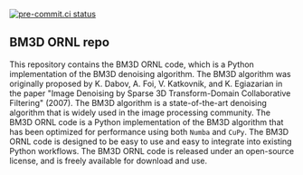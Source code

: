 [![pre-commit.ci status](https://results.pre-commit.ci/badge/github/ornlneutronimaging/bm3dornl/next.svg)](https://results.pre-commit.ci/latest/github/ornlneutronimaging/bm3dornl/next)

BM3D ORNL repo
--------------
This repository contains the BM3D ORNL code, which is a Python implementation of the BM3D denoising algorithm. The BM3D algorithm was originally proposed by K. Dabov, A. Foi, V. Katkovnik, and K. Egiazarian in the paper "Image Denoising by Sparse 3D Transform-Domain Collaborative Filtering" (2007).
The BM3D algorithm is a state-of-the-art denoising algorithm that is widely used in the image processing community.
The BM3D ORNL code is a Python implementation of the BM3D algorithm that has been optimized for performance using both `Numba` and `CuPy`.
The BM3D ORNL code is designed to be easy to use and easy to integrate into existing Python workflows.
The BM3D ORNL code is released under an open-source license, and is freely available for download and use.
